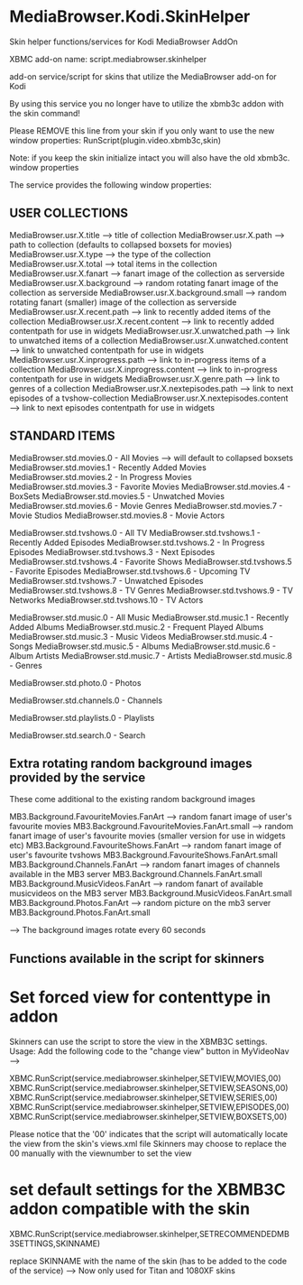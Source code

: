 MediaBrowser.Kodi.SkinHelper
============================

Skin helper functions/services for Kodi MediaBrowser AddOn

XBMC add-on name: script.mediabrowser.skinhelper 

add-on service/script for skins that utilize the MediaBrowser add-on for Kodi

By using this service you no longer have to utilize the xbmb3c addon with the skin command!

Please REMOVE this line from your skin if you only want to use the new window properties:
<onload condition="System.HasAddon(plugin.video.plexbmc)">RunScript(plugin.video.xbmb3c,skin)</onload>

Note: if you keep the skin initialize intact you will also have the old xbmb3c. window properties


The service provides the following window properties:

## USER COLLECTIONS
MediaBrowser.usr.X.title  --> title of collection
MediaBrowser.usr.X.path  --> path to collection (defaults to collapsed boxsets for movies)
MediaBrowser.usr.X.type  --> the type of the collection
MediaBrowser.usr.X.total  --> total items in the collection
MediaBrowser.usr.X.fanart --> fanart image of the collection as serverside
MediaBrowser.usr.X.background --> random rotating fanart image of the collection as serverside
MediaBrowser.usr.X.background.small --> random rotating fanart (smaller) image of the collection as serverside
MediaBrowser.usr.X.recent.path --> link to recently added items of the collection
MediaBrowser.usr.X.recent.content --> link to recently added contentpath for use in widgets
MediaBrowser.usr.X.unwatched.path --> link to unwatched items of a collection
MediaBrowser.usr.X.unwatched.content --> link to unwatched contentpath for use in widgets
MediaBrowser.usr.X.inprogress.path --> link to in-progress items of a collection
MediaBrowser.usr.X.inprogress.content --> link to in-progress contentpath for use in widgets
MediaBrowser.usr.X.genre.path --> link to genres of a collection
MediaBrowser.usr.X.nextepisodes.path --> link to next episodes of a tvshow-collection
MediaBrowser.usr.X.nextepisodes.content --> link to next episodes contentpath for use in widgets

## STANDARD ITEMS
MediaBrowser.std.movies.0 - All Movies  --> will default to collapsed boxsets
MediaBrowser.std.movies.1 - Recently Added Movies
MediaBrowser.std.movies.2 - In Progress Movies
MediaBrowser.std.movies.3 - Favorite Movies
MediaBrowser.std.movies.4 - BoxSets
MediaBrowser.std.movies.5 - Unwatched Movies
MediaBrowser.std.movies.6 - Movie Genres
MediaBrowser.std.movies.7 - Movie Studios
MediaBrowser.std.movies.8 - Movie Actors

MediaBrowser.std.tvshows.0 - All TV
MediaBrowser.std.tvshows.1 - Recently Added Episodes
MediaBrowser.std.tvshows.2 - In Progress Episodes
MediaBrowser.std.tvshows.3 - Next Episodes
MediaBrowser.std.tvshows.4 - Favorite Shows
MediaBrowser.std.tvshows.5 - Favorite Episodes
MediaBrowser.std.tvshows.6 - Upcoming TV
MediaBrowser.std.tvshows.7 - Unwatched Episodes
MediaBrowser.std.tvshows.8 - TV Genres
MediaBrowser.std.tvshows.9 - TV Networks
MediaBrowser.std.tvshows.10 - TV Actors

MediaBrowser.std.music.0 - All Music
MediaBrowser.std.music.1 - Recently Added Albums
MediaBrowser.std.music.2 - Frequent Played Albums
MediaBrowser.std.music.3 - Music Videos
MediaBrowser.std.music.4 - Songs
MediaBrowser.std.music.5 - Albums
MediaBrowser.std.music.6 - Album Artists
MediaBrowser.std.music.7 - Artists
MediaBrowser.std.music.8 - Genres

MediaBrowser.std.photo.0 - Photos

MediaBrowser.std.channels.0 - Channels

MediaBrowser.std.playlists.0 - Playlists

MediaBrowser.std.search.0 - Search



## Extra rotating random background images provided by the service
These come additional to the existing random background images

MB3.Background.FavouriteMovies.FanArt  --> random fanart image of user's favourite movies
MB3.Background.FavouriteMovies.FanArt.small  --> random fanart image of user's favourite movies (smaller version for use in widgets etc)
MB3.Background.FavouriteShows.FanArt --> random fanart image of user's favourite tvshows
MB3.Background.FavouriteShows.FanArt.small
MB3.Background.Channels.FanArt  --> random fanart images of channels available in the MB3 server
MB3.Background.Channels.FanArt.small
MB3.Background.MusicVideos.FanArt --> random fanart of available musicvideos on the MB3 server
MB3.Background.MusicVideos.FanArt.small 
MB3.Background.Photos.FanArt --> random picture on the mb3 server
MB3.Background.Photos.FanArt.small


--> The background images rotate every 60 seconds


## Functions available in the script for skinners

# Set forced view for contenttype in addon
Skinners can use the script to store the view in the XBMB3C settings.
Usage: Add the following code to the "change view" button in MyVideoNav -->

<onclick condition="substring(Container.FolderPath,plugin://plugin.video.xbmb3c) + Container.Content(Movies)">XBMC.RunScript(service.mediabrowser.skinhelper,SETVIEW,MOVIES,00)</onclick>
<onclick condition="substring(Container.FolderPath,plugin://plugin.video.xbmb3c) + Container.Content(seasons)">XBMC.RunScript(service.mediabrowser.skinhelper,SETVIEW,SEASONS,00)</onclick>
<onclick condition="substring(Container.FolderPath,plugin://plugin.video.xbmb3c) + Container.Content(TVShows)">XBMC.RunScript(service.mediabrowser.skinhelper,SETVIEW,SERIES,00)</onclick>
<onclick condition="substring(Container.FolderPath,plugin://plugin.video.xbmb3c) + Container.Content(Episodes)">XBMC.RunScript(service.mediabrowser.skinhelper,SETVIEW,EPISODES,00)</onclick>
<onclick condition="substring(Container.FolderPath,plugin://plugin.video.xbmb3c) + Container.Content(Sets)">XBMC.RunScript(service.mediabrowser.skinhelper,SETVIEW,BOXSETS,00)</onclick>

Please notice that the '00' indicates that the script will automatically locate the view from the skin's views.xml file
Skinners may choose to replace the 00 manually with the viewnumber to set the view


# set default settings for the XBMB3C addon compatible with the skin

XBMC.RunScript(service.mediabrowser.skinhelper,SETRECOMMENDEDMB3SETTINGS,SKINNAME)

replace SKINNAME with the name of the skin (has to be added to the code of the service)
--> Now only used for Titan and 1080XF skins


